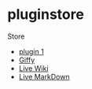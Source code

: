 # pluginstore


Store

 * [plugin 1](http://www.downloadmobileplugin.com?pluginName=Plugin1)
 * [Giffy](http://www.downloadmobileplugin.com?pluginName=Giffy)
 * [Live Wiki](http://www.downloadmobileplugin.com?pluginName=LiveWiki)
 * [Live MarkDown](http://www.downloadmobileplugin.com?pluginName=LiveMarkDown)
